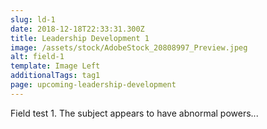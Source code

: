 ```yaml
---
slug: ld-1
date: 2018-12-18T22:33:31.300Z
title: Leadership Development 1
image: /assets/stock/AdobeStock_20808997_Preview.jpeg
alt: field-1
template: Image Left
additionalTags: tag1
page: upcoming-leadership-development
---
```


Field test 1.  The subject appears to have abnormal powers...
